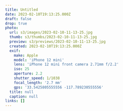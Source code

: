 ```yaml
---
title: Untitled
date: 2023-02-10T19:13:25.000Z
draft: false
drop: true
photo:
  url: s3/images/2023-02-10-11-13-25.jpg
  thumb: s3/thumbs/2023-02-10-11-13-25.jpg
  preview: s3/previews/2023-02-10-11-13-25.jpg
  created: 2023-02-10T19:13:25.000Z
  exif:
    make: Apple
    model: 'iPhone 12 mini'
    lens: 'iPhone 12 mini front camera 2.71mm f/2.2'
    iso: 25
    aperture: 2.2
    shutter_speed: 1/1038
    focal_length: '2.7 mm'
    gps: '33.5425805555556 -117.789230555556'
  title: null
  caption: null
links: []
---
```

